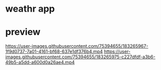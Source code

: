 # weathr app

# preview
https://user-images.githubusercontent.com/75394655/183265967-1f9d0737-7a01-4161-bf68-637e1df376b4.mp4
https://user-images.githubusercontent.com/75394655/183265975-c227dfdf-a3b6-49b5-a5dd-a600d0a26ae4.mp4
